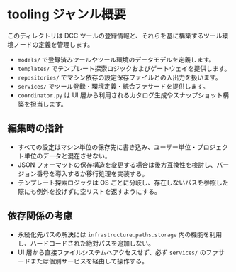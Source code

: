 # tooling ジャンル概要

このディレクトリは DCC ツールの登録情報と、それらを基に構築するツール環境ノードの定義を管理します。

- `models/` で登録済みツールやツール環境のデータモデルを定義します。
- `templates/` でテンプレート探索ロジックおよびゲートウェイを提供します。
- `repositories/` でマシン依存の設定保存ファイルとの入出力を扱います。
- `services/` でツール登録・環境定義・統合ファサードを提供します。
- `coordinator.py` は UI 層から利用されるカタログ生成やスナップショット構築を担当します。

## 編集時の指針
- すべての設定はマシン単位の保存先に書き込み、ユーザー単位・プロジェクト単位のデータと混在させない。
- JSON フォーマットの保存構造を変更する場合は後方互換性を検討し、バージョン番号を導入するか移行処理を実装する。
- テンプレート探索ロジックは OS ごとに分岐し、存在しないパスを参照した際にも例外を投げずに空リストを返すようにする。

## 依存関係の考慮
- 永続化先パスの解決には `infrastructure.paths.storage` 内の機能を利用し、ハードコードされた絶対パスを追加しない。
- UI 層から直接ファイルシステムへアクセスせず、必ず `services/` のファサードまたは個別サービスを経由して操作する。

